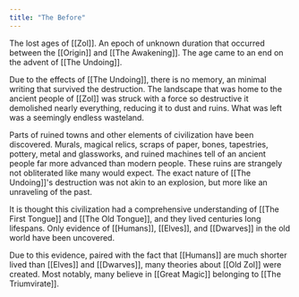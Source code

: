 ```yaml
---
title: "The Before"
---
```

The lost ages of [[Zol]]. An epoch of unknown duration that occurred between the [[Origin]] and [[The Awakening]]. The age came to an end on the advent of [[The Undoing]].

Due to the effects of [[The Undoing]], there is no memory, an minimal writing that survived the destruction. The landscape that was home to the ancient people of [[Zol]] was struck with a force so destructive it demolished nearly everything, reducing it to dust and ruins. What was left was a seemingly endless wasteland.

Parts of ruined towns and other elements of civilization have been discovered. Murals, magical relics, scraps of paper, bones, tapestries, pottery, metal and glassworks, and ruined machines tell of an ancient people far more advanced than modern people. These ruins are strangely not obliterated like many would expect. The exact nature of [[The Undoing]]'s destruction was not akin to an explosion, but more like an unraveling of the past.

It is thought this civilization had a comprehensive understanding of [[The First Tongue]] and [[The Old Tongue]], and they lived centuries long lifespans. Only evidence of [[Humans]], [[Elves]], and [[Dwarves]] in the old world have been uncovered. 

Due to this evidence, paired with the fact that [[Humans]] are much shorter lived than [[Elves]] and [[Dwarves]], many theories about [[Old Zol]] were created. Most notably, many believe in [[Great Magic]] belonging to [[The Triumvirate]].